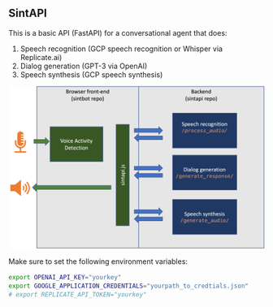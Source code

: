## SintAPI
This is a basic API (FastAPI) for a conversational agent that does:
1. Speech recognition (GCP speech recognition or Whisper via Replicate.ai)
2. Dialog generation (GPT-3 via OpenAI)
3. Speech synthesis (GCP speech synthesis)

![Flow diagram](resources/diagram.png)


Make sure to set the following environment variables:
```bash
export OPENAI_API_KEY="yourkey"
export GOOGLE_APPLICATION_CREDENTIALS="yourpath_to_credtials.json"
# export REPLICATE_API_TOKEN="yourkey"
```